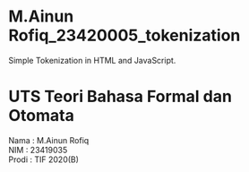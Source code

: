 # M.Ainun Rofiq_23420005_tokenization
Simple Tokenization in HTML and JavaScript.

# UTS Teori Bahasa Formal dan Otomata

Nama      : M.Ainun Rofiq</br>
NIM       : 23419035</br>
Prodi     : TIF 2020(B)</br>